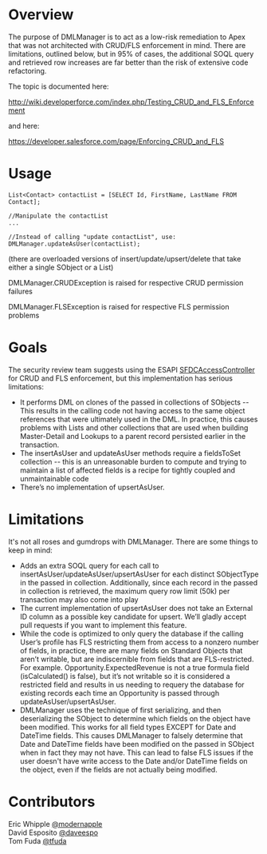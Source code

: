 # Overview
The purpose of DMLManager is to act as a low-risk remediation to Apex that was not architected with CRUD/FLS enforcement in mind. There are limitations, outlined below, but in 95% of cases, the additional SOQL query and retrieved row increases are far better than the risk of extensive code refactoring.

The topic is documented here:

http://wiki.developerforce.com/index.php/Testing_CRUD_and_FLS_Enforcement

and here:

https://developer.salesforce.com/page/Enforcing_CRUD_and_FLS
 
# Usage

```
List<Contact> contactList = [SELECT Id, FirstName, LastName FROM Contact];

//Manipulate the contactList
...

//Instead of calling "update contactList", use:
DMLManager.updateAsUser(contactList);
```

(there are overloaded versions of insert/update/upsert/delete that take either a single SObject or a List<SObject>)

DMLManager.CRUDException is raised for respective CRUD permission failures

DMLManager.FLSException is raised for respective FLS permission problems

# Goals
The security review team suggests using the ESAPI [SFDCAccessController](https://code.google.com/p/force-dot-com-esapi/source/browse/trunk/src/classes/SFDCAccessController.cls) for CRUD and FLS enforcement, but this implementation has serious limitations:
 * It performs DML on clones of the passed in collections of SObjects -- This results in the calling code not having access to the same object references that were ultimately used in the DML. In practice, this causes problems with Lists and other collections that are used when building Master-Detail and Lookups to a parent record persisted earlier in the transaction.
 * The insertAsUser and updateAsUser methods require a fieldsToSet collection -- this is an unreasonable burden to compute and trying to maintain a list of affected fields is a recipe for tightly coupled and unmaintainable code
 * There’s no implementation of upsertAsUser.

# Limitations
It's not all roses and gumdrops with DMLManager. There are some things to keep in mind:
* Adds an extra SOQL query for each call to insertAsUser/updateAsUser/upsertAsUser for each distinct SObjectType in the passed in collection. Additionally, since each record in the passed in collection is retrieved, the maximum query row limit (50k) per transaction may also come into play
* The current implementation of upsertAsUser does not take an External ID column as a possible key candidate for upsert. We’ll gladly accept pull requests if you want to implement this feature.
* While the code is optimized to only query the database if the calling User’s profile has FLS restricting them from access to a nonzero number of fields, in practice, there are many fields on Standard Objects that aren’t writable, but are indiscernible from fields that are FLS-restricted. For example. Opportunity.ExpectedRevenue is not a true formula field (isCalculated() is false), but it’s not writable so it is considered a restricted field and results in us needing to requery the database for existing records each time an Opportunity is passed through updateAsUser/upsertAsUser.
* DMLManager uses the technique of first serializing, and then deserializing the SObject to determine which fields on the object have been modified. This works for all field types EXCEPT for Date and DateTime fields. This causes DMLManager to falsely determine that Date and DateTime fields have been modified on the passed in SObject when in fact they may not have. This can lead to false FLS issues if the user doesn't have write access to the Date and/or DateTime fields on the object, even if the fields are not actually being modified.

# Contributors

Eric Whipple [@modernapple](https://github.com/modernapple)  
David Esposito [@daveespo](https://github.com/daveespo)  
Tom Fuda [@tfuda](https://github.com/tfuda)  

